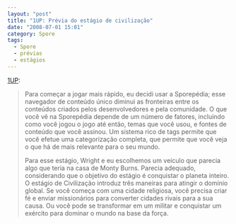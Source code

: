 ```yaml
---
layout: "post"
title: "1UP: Prévia do estágio de civilização"
date: "2008-07-01 15:01"
category: Spore
tags:
  - Spore
  - prévias
  - estágios
---
```


[1UP](http://www.1up.com/do/previewPage?cId=3168495&p=1):

> Para começar a jogar mais rápido, eu decidi usar a Sporepédia; esse navegador de conteúdo único diminui as fronteiras entre os conteúdos criados pelos desenvolvedores e pela comunidade. O que você vê na Sporepédia depende de um número de fatores, incluindo como você jogou o jogo até então, temas que você usou, e fontes de conteúdo que você assinou. Um sistema rico de tags permite que você efetue uma categorização completa, que permite que você veja o que há de mais relevante para o seu mundo.
>
> Para esse estágio, Wright e eu escolhemos um veículo que parecia algo que teria na casa de Monty Burns. Parecia adequado, considerando que o objetivo do estágio é conquistar o planeta inteiro. O estágio de Civilização introduz três maneiras para atingir o domínio global. Se você começa com uma cidade religiosa, você precisa criar fé e enviar missionários para converter cidades rivais para a sua causa. Ou você pode se transformar em um militar e conquistar um exército para dominar o mundo na base da força.
